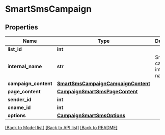 # SmartSmsCampaign

## Properties
Name | Type | Description | Notes
------------ | ------------- | ------------- | -------------
**list_id** | **int** |  | 
**internal_name** | **str** | Smart SMS campaign internal name | 
**campaign_content** | [**SmartSmsCampaignCampaignContent**](SmartSmsCampaignCampaignContent.md) |  | 
**page_content** | [**CampaignSmartSmsPageContent**](CampaignSmartSmsPageContent.md) |  | 
**sender_id** | **int** |  | [optional] 
**cname_id** | **int** |  | [optional] 
**options** | [**CampaignSmartSmsOptions**](CampaignSmartSmsOptions.md) |  | [optional] 

[[Back to Model list]](../README.md#documentation-for-models) [[Back to API list]](../README.md#documentation-for-api-endpoints) [[Back to README]](../README.md)


